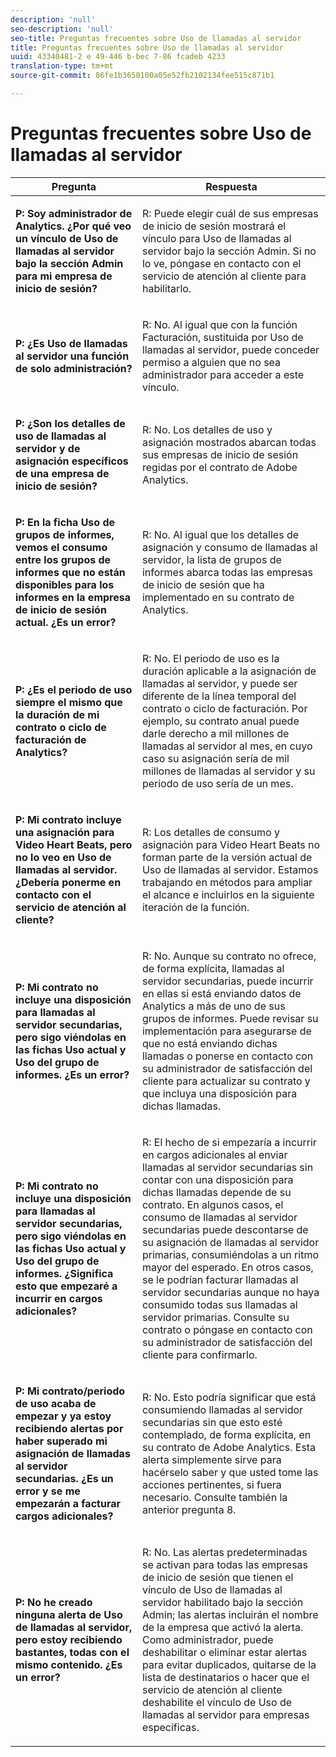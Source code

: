 ```yaml
---
description: 'null'
seo-description: 'null'
seo-title: Preguntas frecuentes sobre Uso de llamadas al servidor
title: Preguntas frecuentes sobre Uso de llamadas al servidor
uuid: 43340481-2 e 49-446 b-bec 7-86 fcadeb 4233
translation-type: tm+mt
source-git-commit: 86fe1b3650100a05e52fb2102134fee515c871b1

---
```



# Preguntas frecuentes sobre Uso de llamadas al servidor

<table id="table_10384E2010B849708AE9462BB2B43438"> 
 <thead> 
  <tr> 
   <th colname="col1" class="entry"> Pregunta </th> 
   <th colname="col2" class="entry"> Respuesta </th> 
  </tr> 
 </thead>
 <tbody> 
  <tr> 
   <td colname="col1"> <p><b>P: Soy administrador de Analytics. ¿Por qué veo un vínculo de Uso de llamadas al servidor bajo la sección Admin para mi empresa de inicio de sesión?</b> </p> </td> 
   <td colname="col2"> <p>R: Puede elegir cuál de sus empresas de inicio de sesión mostrará el vínculo para Uso de llamadas al servidor bajo la sección Admin. Si no lo ve, póngase en contacto con el servicio de atención al cliente para habilitarlo. </p> </td> 
  </tr> 
  <tr> 
   <td colname="col1"> <p><b>P: ¿Es Uso de llamadas al servidor una función de solo administración? </b> </p> </td> 
   <td colname="col2"> <p>R: No. Al igual que con la función Facturación, sustituida por Uso de llamadas al servidor, puede conceder permiso a alguien que no sea administrador para acceder a este vínculo. </p> </td> 
  </tr> 
  <tr> 
   <td colname="col1"> <p><b>P: ¿Son los detalles de uso de llamadas al servidor y de asignación específicos de una empresa de inicio de sesión?</b> </p> </td> 
   <td colname="col2"> <p>R: No. Los detalles de uso y asignación mostrados abarcan todas sus empresas de inicio de sesión regidas por el contrato de Adobe Analytics. </p> </td> 
  </tr> 
  <tr> 
   <td colname="col1"> <p><b>P: En la ficha Uso de grupos de informes, vemos el consumo entre los grupos de informes que no están disponibles para los informes en la empresa de inicio de sesión actual. ¿Es un error?</b> </p> </td> 
   <td colname="col2"> <p>R: No. Al igual que los detalles de asignación y consumo de llamadas al servidor, la lista de grupos de informes abarca todas las empresas de inicio de sesión que ha implementado en su contrato de Analytics.  </p> </td> 
  </tr> 
  <tr> 
   <td colname="col1"> <p><b>P: ¿Es el periodo de uso siempre el mismo que la duración de mi contrato o ciclo de facturación de Analytics? </b> </p> </td> 
   <td colname="col2"> <p>R: No. El periodo de uso es la duración aplicable a la asignación de llamadas al servidor, y puede ser diferente de la línea temporal del contrato o ciclo de facturación. Por ejemplo, su contrato anual puede darle derecho a mil millones de llamadas al servidor al mes, en cuyo caso su asignación sería de mil millones de llamadas al servidor y su periodo de uso sería de un mes. </p> </td> 
  </tr> 
  <tr> 
   <td colname="col1"> <p><b>P: Mi contrato incluye una asignación para Video Heart Beats, pero no lo veo en Uso de llamadas al servidor. ¿Debería ponerme en contacto con el servicio de atención al cliente?</b> </p> </td> 
   <td colname="col2"> <p>R: Los detalles de consumo y asignación para Video Heart Beats no forman parte de la versión actual de Uso de llamadas al servidor. Estamos trabajando en métodos para ampliar el alcance e incluirlos en la siguiente iteración de la función. </p> </td> 
  </tr> 
  <tr> 
   <td colname="col1"> <p><b>P: Mi contrato no incluye una disposición para llamadas al servidor secundarias, pero sigo viéndolas en las fichas Uso actual y Uso del grupo de informes. ¿Es un error? </b> </p> </td> 
   <td colname="col2"> <p>R: No. Aunque su contrato no ofrece, de forma explícita, llamadas al servidor secundarias, puede incurrir en ellas si está enviando datos de Analytics a más de uno de sus grupos de informes. Puede revisar su implementación para asegurarse de que no está enviando dichas llamadas o ponerse en contacto con su administrador de satisfacción del cliente para actualizar su contrato y que incluya una disposición para dichas llamadas. </p> </td> 
  </tr> 
  <tr> 
   <td colname="col1"> <p><b>P: Mi contrato no incluye una disposición para llamadas al servidor secundarias, pero sigo viéndolas en las fichas Uso actual y Uso del grupo de informes. ¿Significa esto que empezaré a incurrir en cargos adicionales?</b> </p> </td> 
   <td colname="col2"> <p>R: El hecho de si empezaría a incurrir en cargos adicionales al enviar llamadas al servidor secundarias sin contar con una disposición para dichas llamadas depende de su contrato. En algunos casos, el consumo de llamadas al servidor secundarias puede descontarse de su asignación de llamadas al servidor primarias, consumiéndolas a un ritmo mayor del esperado. En otros casos, se le podrían facturar llamadas al servidor secundarias aunque no haya consumido todas sus llamadas al servidor primarias. Consulte su contrato o póngase en contacto con su administrador de satisfacción del cliente para confirmarlo. </p> </td> 
  </tr> 
  <tr> 
   <td colname="col1"> <p><b>P: Mi contrato/periodo de uso acaba de empezar y ya estoy recibiendo alertas por haber superado mi asignación de llamadas al servidor secundarias. ¿Es un error y se me empezarán a facturar cargos adicionales? </b> </p> </td> 
   <td colname="col2"> <p>R: No. Esto podría significar que está consumiendo llamadas al servidor secundarias sin que esto esté contemplado, de forma explícita, en su contrato de Adobe Analytics. Esta alerta simplemente sirve para hacérselo saber y que usted tome las acciones pertinentes, si fuera necesario. Consulte también la anterior pregunta 8. </p> </td> 
  </tr> 
  <tr> 
   <td colname="col1"> <p><b>P: No he creado ninguna alerta de Uso de llamadas al servidor, pero estoy recibiendo bastantes, todas con el mismo contenido. ¿Es un error?</b> </p> </td> 
   <td colname="col2"> <p>R: No. Las alertas predeterminadas se activan para todas las empresas de inicio de sesión que tienen el vínculo de Uso de llamadas al servidor habilitado bajo la sección Admin; las alertas incluirán el nombre de la empresa que activó la alerta. Como administrador, puede deshabilitar o eliminar estar alertas para evitar duplicados, quitarse de la lista de destinatarios o hacer que el servicio de atención al cliente deshabilite el vínculo de Uso de llamadas al servidor para empresas específicas. </p> </td> 
  </tr> 
 </tbody> 
</table>
